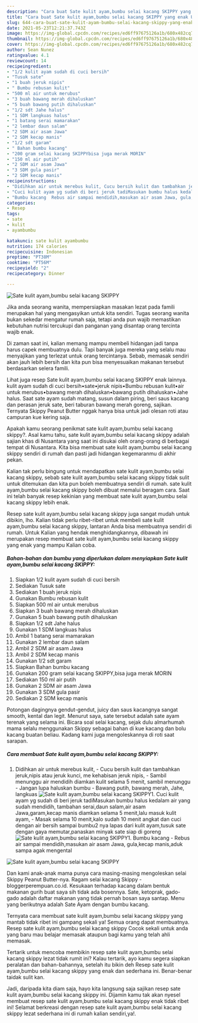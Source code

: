 ```yaml
---
description: "Cara buat Sate kulit ayam,bumbu selai kacang SKIPPY yang enak Untuk Jualan"
title: "Cara buat Sate kulit ayam,bumbu selai kacang SKIPPY yang enak Untuk Jualan"
slug: 644-cara-buat-sate-kulit-ayam-bumbu-selai-kacang-skippy-yang-enak-untuk-jualan
date: 2021-05-23T12:21:37.743Z
image: https://img-global.cpcdn.com/recipes/ed6ff97675126a1b/680x482cq70/sate-kulit-ayambumbu-selai-kacang-skippy-foto-resep-utama.jpg
thumbnail: https://img-global.cpcdn.com/recipes/ed6ff97675126a1b/680x482cq70/sate-kulit-ayambumbu-selai-kacang-skippy-foto-resep-utama.jpg
cover: https://img-global.cpcdn.com/recipes/ed6ff97675126a1b/680x482cq70/sate-kulit-ayambumbu-selai-kacang-skippy-foto-resep-utama.jpg
author: Sean Nunez
ratingvalue: 4.1
reviewcount: 14
recipeingredient:
- "1/2 kulit ayam sudah di cuci bersih"
- "Tusuk sate"
- "1 buah jeruk nipis"
- " Bumbu rebusan kulit"
- "500 ml air untuk merubus"
- "3 buah bawang merah dihaluskan"
- "5 buah bawang putih dihaluskan"
- "1/2 sdt Jahe halus"
- "1 SDM langkuas halus"
- "1 batang serai mamarakan"
- "2 lembar daun salam"
- "2 SDM air asam Jawa"
- "2 SDM kecap manis"
- "1/2 sdt garam"
- " Bahan bumbu kacang"
- "200 gram selai kacang SKIPPYbisa juga merak MORIN"
- "150 ml air putih"
- "2 SDM air asam Jawa"
- "3 SDM gula pasir"
- "2 SDM kecap manis"
recipeinstructions:
- "Didihkan air untuk merebus kulit, Cucu bersih kulit dan tambahkan jeruk,nipis atau jeruk kunci, me kehabisan jeruk nipis, Sambil menunggu air mendidih diamkan kulit selama 5 menit, sambil menunggu Jangan lupa haluskan bumbu  Bawang putih, bawang merah, Jahe, langkuas"
- "Cuci kulit ayam yg sudah di beri jeruk tadiMasukan bumbu halus kedalam air yang sudah mendidih, tambahan serai,daun salam,air asam Jawa,garam,kecap manis diamkan selama 5 menit,lalu masuk kulit ayam, Masak selama 10 menit,kalo sudah 10 menit angkat dan cuci dengan air bersih sampai bumbu2 nya lapas dari kulit ayam,tusuk sate dengan gaya memutar,panaskan minyak sate siap di goreng"
- "Bumbu kacang  Rebus air sampai mendidih,masukan air asam Jawa, gula,kecap manis,aduk sampa agak mengental"
categories:
- Resep
tags:
- sate
- kulit
- ayambumbu

katakunci: sate kulit ayambumbu 
nutrition: 174 calories
recipecuisine: Indonesian
preptime: "PT38M"
cooktime: "PT56M"
recipeyield: "2"
recipecategory: Dinner

---
```



![Sate kulit ayam,bumbu selai kacang SKIPPY](https://img-global.cpcdn.com/recipes/ed6ff97675126a1b/680x482cq70/sate-kulit-ayambumbu-selai-kacang-skippy-foto-resep-utama.jpg)

Jika anda seorang wanita, mempersiapkan masakan lezat pada famili merupakan hal yang mengasyikan untuk kita sendiri. Tugas seorang  wanita bukan sekedar mengatur rumah saja, tetapi anda pun wajib memastikan kebutuhan nutrisi tercukupi dan panganan yang disantap orang tercinta wajib enak.

Di zaman  saat ini, kalian memang mampu membeli hidangan jadi tanpa harus capek membuatnya dulu. Tapi banyak juga mereka yang selalu mau menyajikan yang terlezat untuk orang tercintanya. Sebab, memasak sendiri akan jauh lebih bersih dan kita pun bisa menyesuaikan makanan tersebut berdasarkan selera famili. 

Lihat juga resep Sate kulit ayam,bumbu selai kacang SKIPPY enak lainnya. kulit ayam sudah di cuci bersih•sate•jeruk nipis•Bumbu rebusan kulit•air untuk merubus•bawang merah dihaluskan•bawang putih dihaluskan•Jahe halus. Saat sate ayam sudah matang, susun dalam piring, beri saus kacang dan perasan jeruk sate, beri taburan bawang merah goreng, sajikan. Ternyata Skippy Peanut Butter nggak hanya bisa untuk jadi olesan roti atau campuran kue kering saja.

Apakah kamu seorang penikmat sate kulit ayam,bumbu selai kacang skippy?. Asal kamu tahu, sate kulit ayam,bumbu selai kacang skippy adalah sajian khas di Nusantara yang saat ini disukai oleh orang-orang di berbagai tempat di Nusantara. Kita bisa membuat sate kulit ayam,bumbu selai kacang skippy sendiri di rumah dan pasti jadi hidangan kegemaranmu di akhir pekan.

Kalian tak perlu bingung untuk mendapatkan sate kulit ayam,bumbu selai kacang skippy, sebab sate kulit ayam,bumbu selai kacang skippy tidak sulit untuk ditemukan dan kita pun boleh membuatnya sendiri di rumah. sate kulit ayam,bumbu selai kacang skippy boleh dibuat memalui beragam cara. Saat ini telah banyak resep kekinian yang membuat sate kulit ayam,bumbu selai kacang skippy lebih enak.

Resep sate kulit ayam,bumbu selai kacang skippy juga sangat mudah untuk dibikin, lho. Kalian tidak perlu ribet-ribet untuk membeli sate kulit ayam,bumbu selai kacang skippy, lantaran Anda bisa membuatnya sendiri di rumah. Untuk Kalian yang hendak menghidangkannya, dibawah ini merupakan resep membuat sate kulit ayam,bumbu selai kacang skippy yang enak yang mampu Kalian coba.

<!--inarticleads1-->

##### Bahan-bahan dan bumbu yang diperlukan dalam menyiapkan Sate kulit ayam,bumbu selai kacang SKIPPY:

1. Siapkan 1/2 kulit ayam sudah di cuci bersih
1. Sediakan Tusuk sate
1. Sediakan 1 buah jeruk nipis
1. Gunakan  Bumbu rebusan kulit
1. Siapkan 500 ml air untuk merubus
1. Siapkan 3 buah bawang merah dihaluskan
1. Gunakan 5 buah bawang putih dihaluskan
1. Siapkan 1/2 sdt Jahe halus
1. Gunakan 1 SDM langkuas halus
1. Ambil 1 batang serai mamarakan
1. Gunakan 2 lembar daun salam
1. Ambil 2 SDM air asam Jawa
1. Ambil 2 SDM kecap manis
1. Gunakan 1/2 sdt garam
1. Siapkan  Bahan bumbu kacang
1. Gunakan 200 gram selai kacang SKIPPY,bisa juga merak MORIN
1. Sediakan 150 ml air putih
1. Gunakan 2 SDM air asam Jawa
1. Gunakan 3 SDM gula pasir
1. Sediakan 2 SDM kecap manis


Potongan dagingnya gendut-gendut, juicy dan saus kacangnya sangat smooth, kental dan legit. Menurut saya, sate tersebut adalah sate ayam terenak yang selama ini. Bicara soal selai kacang, sejak dulu almarhumah mama selalu menggunakan Skippy sebagai bahan di kue kacang dan bolu kacang buatan beliau. Kadang kami juga mengoleskannya di roti saat sarapan. 

<!--inarticleads2-->

##### Cara membuat Sate kulit ayam,bumbu selai kacang SKIPPY:

1. Didihkan air untuk merebus kulit, - Cucu bersih kulit dan tambahkan jeruk,nipis atau jeruk kunci, me kehabisan jeruk nipis, - Sambil menunggu air mendidih diamkan kulit selama 5 menit, sambil menunggu - Jangan lupa haluskan bumbu  - Bawang putih, bawang merah, Jahe, langkuas
<img src="//assets-global.cpcdn.com/assets/icons/button_play-2c75c40dde080a61004c1f40b05d8f140eaff45d7e9e6481dc71c63d2e7c4909.png" alt="Sate kulit ayam,bumbu selai kacang SKIPPY">1. Cuci kulit ayam yg sudah di beri jeruk tadiMasukan bumbu halus kedalam air yang sudah mendidih, tambahan serai,daun salam,air asam Jawa,garam,kecap manis diamkan selama 5 menit,lalu masuk kulit ayam, - Masak selama 10 menit,kalo sudah 10 menit angkat dan cuci dengan air bersih sampai bumbu2 nya lapas dari kulit ayam,tusuk sate dengan gaya memutar,panaskan minyak sate siap di goreng
<img src="//assets-global.cpcdn.com/assets/icons/button_play-2c75c40dde080a61004c1f40b05d8f140eaff45d7e9e6481dc71c63d2e7c4909.png" alt="Sate kulit ayam,bumbu selai kacang SKIPPY">1. Bumbu kacang  - Rebus air sampai mendidih,masukan air asam Jawa, gula,kecap manis,aduk sampa agak mengental
<img src="//assets-global.cpcdn.com/assets/icons/button_play-2c75c40dde080a61004c1f40b05d8f140eaff45d7e9e6481dc71c63d2e7c4909.png" alt="Sate kulit ayam,bumbu selai kacang SKIPPY">

Dan kami anak-anak mama punya cara masing-masing mengoleskan selai Skippy Peanut Butter-nya. Ragam selai kacang Skippy - bloggerperempuan.co.id. Kesukaan terhadap kacang dalam bentuk makanan gurih buat saya sih tidak ada bosennya. Sate, ketoprak, gado-gado adalah daftar makanan yang tidak pernah bosan saya santap. Menu yang berikutnya adalah Sate Ayam dengan bumbu kacang. 

Ternyata cara membuat sate kulit ayam,bumbu selai kacang skippy yang mantab tidak ribet ini gampang sekali ya! Semua orang dapat membuatnya. Resep sate kulit ayam,bumbu selai kacang skippy Cocok sekali untuk anda yang baru mau belajar memasak ataupun bagi kamu yang telah ahli memasak.

Tertarik untuk mencoba membikin resep sate kulit ayam,bumbu selai kacang skippy lezat tidak rumit ini? Kalau tertarik, ayo kamu segera siapkan peralatan dan bahan-bahannya, setelah itu bikin deh Resep sate kulit ayam,bumbu selai kacang skippy yang enak dan sederhana ini. Benar-benar taidak sulit kan. 

Jadi, daripada kita diam saja, hayo kita langsung saja sajikan resep sate kulit ayam,bumbu selai kacang skippy ini. Dijamin kamu tak akan nyesel membuat resep sate kulit ayam,bumbu selai kacang skippy enak tidak ribet ini! Selamat berkreasi dengan resep sate kulit ayam,bumbu selai kacang skippy lezat sederhana ini di rumah kalian sendiri,ya!.

